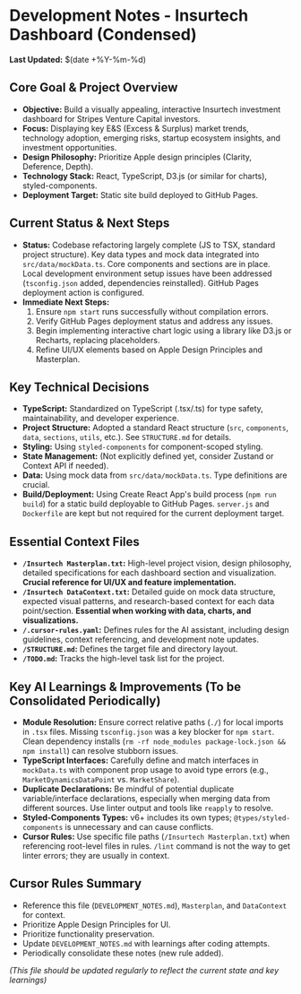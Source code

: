# Development Notes - Insurtech Dashboard (Condensed)

**Last Updated:** $(date +%Y-%m-%d)

## Core Goal & Project Overview

- **Objective:** Build a visually appealing, interactive Insurtech investment dashboard for Stripes Venture Capital investors.
- **Focus:** Displaying key E&S (Excess & Surplus) market trends, technology adoption, emerging risks, startup ecosystem insights, and investment opportunities.
- **Design Philosophy:** Prioritize Apple design principles (Clarity, Deference, Depth).
- **Technology Stack:** React, TypeScript, D3.js (or similar for charts), styled-components.
- **Deployment Target:** Static site build deployed to GitHub Pages.

## Current Status & Next Steps

- **Status:** Codebase refactoring largely complete (JS to TSX, standard project structure). Key data types and mock data integrated into `src/data/mockData.ts`. Core components and sections are in place. Local development environment setup issues have been addressed (`tsconfig.json` added, dependencies reinstalled). GitHub Pages deployment action is configured.
- **Immediate Next Steps:**
    1. Ensure `npm start` runs successfully without compilation errors.
    2. Verify GitHub Pages deployment status and address any issues.
    3. Begin implementing interactive chart logic using a library like D3.js or Recharts, replacing placeholders.
    4. Refine UI/UX elements based on Apple Design Principles and Masterplan.

## Key Technical Decisions

- **TypeScript:** Standardized on TypeScript (.tsx/.ts) for type safety, maintainability, and developer experience.
- **Project Structure:** Adopted a standard React structure (`src`, `components`, `data`, `sections`, `utils`, etc.). See `STRUCTURE.md` for details.
- **Styling:** Using `styled-components` for component-scoped styling.
- **State Management:** (Not explicitly defined yet, consider Zustand or Context API if needed).
- **Data:** Using mock data from `src/data/mockData.ts`. Type definitions are crucial.
- **Build/Deployment:** Using Create React App's build process (`npm run build`) for a static build deployable to GitHub Pages. `server.js` and `Dockerfile` are kept but not required for the current deployment target.

## Essential Context Files

- **`/Insurtech Masterplan.txt`:** High-level project vision, design philosophy, detailed specifications for each dashboard section and visualization. **Crucial reference for UI/UX and feature implementation.**
- **`/Insurtech DataContext.txt`:** Detailed guide on mock data structure, expected visual patterns, and research-based context for each data point/section. **Essential when working with data, charts, and visualizations.**
- **`/.cursor-rules.yaml`:** Defines rules for the AI assistant, including design guidelines, context referencing, and development note updates.
- **`/STRUCTURE.md`:** Defines the target file and directory layout.
- **`/TODO.md`:** Tracks the high-level task list for the project.

## Key AI Learnings & Improvements (To be Consolidated Periodically)

*   **Module Resolution:** Ensure correct relative paths (`./`) for local imports in `.tsx` files. Missing `tsconfig.json` was a key blocker for `npm start`. Clean dependency installs (`rm -rf node_modules package-lock.json && npm install`) can resolve stubborn issues.
*   **TypeScript Interfaces:** Carefully define and match interfaces in `mockData.ts` with component prop usage to avoid type errors (e.g., `MarketDynamicsDataPoint` vs. `MarketShare`).
*   **Duplicate Declarations:** Be mindful of potential duplicate variable/interface declarations, especially when merging data from different sources. Use linter output and tools like `reapply` to resolve.
*   **Styled-Components Types:** v6+ includes its own types; `@types/styled-components` is unnecessary and can cause conflicts.
*   **Cursor Rules:** Use specific file paths (`/Insurtech Masterplan.txt`) when referencing root-level files in rules. `/lint` command is not the way to get linter errors; they are usually in context.

## Cursor Rules Summary

- Reference this file (`DEVELOPMENT_NOTES.md`), `Masterplan`, and `DataContext` for context.
- Prioritize Apple Design Principles for UI.
- Prioritize functionality preservation.
- Update `DEVELOPMENT_NOTES.md` with learnings after coding attempts.
- Periodically consolidate these notes (new rule added).

*(This file should be updated regularly to reflect the current state and key learnings)*
